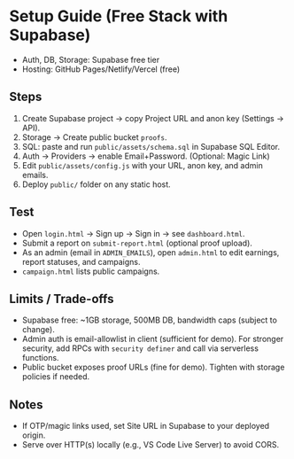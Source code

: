 # Setup Guide (Free Stack with Supabase)

- Auth, DB, Storage: Supabase free tier
- Hosting: GitHub Pages/Netlify/Vercel (free)

## Steps
1) Create Supabase project → copy Project URL and anon key (Settings → API).
2) Storage → Create public bucket `proofs`.
3) SQL: paste and run `public/assets/schema.sql` in Supabase SQL Editor.
4) Auth → Providers → enable Email+Password. (Optional: Magic Link)
5) Edit `public/assets/config.js` with your URL, anon key, and admin emails.
6) Deploy `public/` folder on any static host.

## Test
- Open `login.html` → Sign up → Sign in → see `dashboard.html`.
- Submit a report on `submit-report.html` (optional proof upload).
- As an admin (email in `ADMIN_EMAILS`), open `admin.html` to edit earnings, report statuses, and campaigns.
- `campaign.html` lists public campaigns.

## Limits / Trade-offs
- Supabase free: ~1GB storage, 500MB DB, bandwidth caps (subject to change).
- Admin auth is email-allowlist in client (sufficient for demo). For stronger security, add RPCs with `security definer` and call via serverless functions.
- Public bucket exposes proof URLs (fine for demo). Tighten with storage policies if needed.

## Notes
- If OTP/magic links used, set Site URL in Supabase to your deployed origin.
- Serve over HTTP(s) locally (e.g., VS Code Live Server) to avoid CORS.

